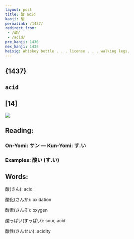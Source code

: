 ```yaml
---
layout: post
title: 酸 acid
kanji: 酸
permalink: /1437/
redirect_from:
 - /酸/
 - /acid/
pre_kanji: 1436
nex_kanji: 1438
heisig: Whiskey bottle . . . license . . . walking legs.
---
```


## {1437}

## `acid`

## [14]

<div class="stroke"><img src="E985B8.png" /></div>

## Reading:

### On-Yomi: サン &mdash; Kun-Yomi: す.い

### Examples: 酸い (す.い)

## Words:

酸(さん): acid

酸化(さんか): oxidation

酸素(さんそ): oxygen

酸っぱい(すっぱい): sour, acid

酸性(さんせい): acidity
